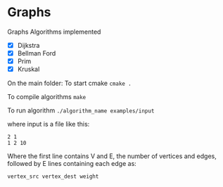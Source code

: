 # Graphs
Graphs Algorithms implemented

- [x] Dijkstra
- [x] Bellman Ford
- [x] Prim
- [x] Kruskal

On the main folder:
To start cmake
`cmake .`

To compile algorithms
`make`

To run algorithm
`./algorithm_name examples/input`

where input is a file like this:

```
2 1
1 2 10
```

Where the first line contains V and E, the number of vertices and edges,
followed by E lines containing each edge as:

`vertex_src vertex_dest weight`
